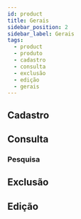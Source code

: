 ```yaml
---
id: product
title: Gerais
sidebar_position: 2
sidebar_label: Gerais
tags:
  - product
  - produto
  - cadastro
  - consulta
  - exclusão
  - edição
  - gerais
---
```


## Cadastro

## Consulta

### Pesquisa

## Exclusão

## Edição
